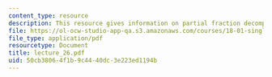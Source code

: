 ```yaml
---
content_type: resource
description: This resource gives information on partial fraction decomposition.
file: https://ol-ocw-studio-app-qa.s3.amazonaws.com/courses/18-01-single-variable-calculus-fall-2005/50cb38064f1b9c4440dc3e223ed1194b_lecture_26.pdf
file_type: application/pdf
resourcetype: Document
title: lecture_26.pdf
uid: 50cb3806-4f1b-9c44-40dc-3e223ed1194b
---
```

